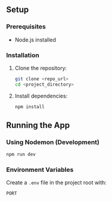 

## Setup

### Prerequisites
- Node.js installed


### Installation
1. Clone the repository:
   ```sh
   git clone <repo_url>
   cd <project_directory>
   ```
2. Install dependencies:
   ```sh
   npm install
   ```

## Running the App

### Using Nodemon (Development)
```sh
npm run dev
```


### Environment Variables
Create a `.env` file in the project root with:
```
PORT
```

